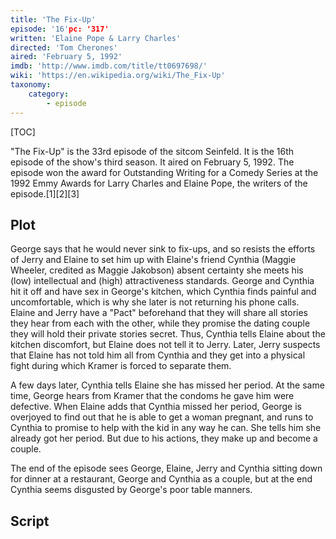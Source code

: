 ```yaml
---
title: 'The Fix-Up'
episode: '16'pc: '317'
written: 'Elaine Pope & Larry Charles'
directed: 'Tom Cherones'
aired: 'February 5, 1992'
imdb: 'http://www.imdb.com/title/tt0697698/'
wiki: 'https://en.wikipedia.org/wiki/The_Fix-Up'
taxonomy:
    category:
        - episode
---
```


[TOC]

"The Fix-Up" is the 33rd episode of the sitcom Seinfeld. It is the 16th episode of the show's third season. It aired on February 5, 1992. The episode won the award for Outstanding Writing for a Comedy Series at the 1992 Emmy Awards for Larry Charles and Elaine Pope, the writers of the episode.[1][2][3]

## Plot

George says that he would never sink to fix-ups, and so resists the efforts of Jerry and Elaine to set him up with Elaine's friend Cynthia (Maggie Wheeler, credited as Maggie Jakobson) absent certainty she meets his (low) intellectual and (high) attractiveness standards. George and Cynthia hit it off and have sex in George's kitchen, which Cynthia finds painful and uncomfortable, which is why she later is not returning his phone calls. Elaine and Jerry have a "Pact" beforehand that they will share all stories they hear from each with the other, while they promise the dating couple they will hold their private stories secret. Thus, Cynthia tells Elaine about the kitchen discomfort, but Elaine does not tell it to Jerry. Later, Jerry suspects that Elaine has not told him all from Cynthia and they get into a physical fight during which Kramer is forced to separate them.

A few days later, Cynthia tells Elaine she has missed her period. At the same time, George hears from Kramer that the condoms he gave him were defective. When Elaine adds that Cynthia missed her period, George is overjoyed to find out that he is able to get a woman pregnant, and runs to Cynthia to promise to help with the kid in any way he can. She tells him she already got her period. But due to his actions, they make up and become a couple.

The end of the episode sees George, Elaine, Jerry and Cynthia sitting down for dinner at a restaurant, George and Cynthia as a couple, but at the end Cynthia seems disgusted by George's poor table manners.

## Script
